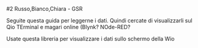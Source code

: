 #2 Russo,Bianco,Chiara - GSR 

Seguite questa guida per leggerne i dati. 
Quindi cercate di visualizzarli sul Qio TErminal e magari online (Blynk? NOde-RED?

Usate questa libreria per visualizzare i dati sullo schermo della Wio
